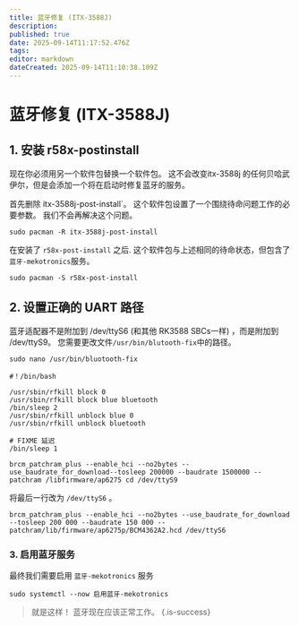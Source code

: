 ```yaml
---
title: 蓝牙修复 (ITX-3588J)
description:
published: true
date: 2025-09-14T11:17:52.476Z
tags:
editor: markdown
dateCreated: 2025-09-14T11:10:38.109Z
---
```


# 蓝牙修复 (ITX-3588J)

## 1. 安装 r58x-postinstall

现在你必须用另一个软件包替换一个软件包。 这不会改变itx-3588j 的任何贝哈武伊尔，但是会添加一个将在启动时修复蓝牙的服务。

首先删除 itx-3588j-post-install\`。 这个软件包设置了一个围绕待命问题工作的必要参数。 我们不会再解决这个问题。

```
sudo pacman -R itx-3588j-post-install
```

在安装了 `r58x-post-install` 之后. 这个软件包与上述相同的待命状态，但包含了`蓝牙-mekotronics`服务。

```
sudo pacman -S r58x-post-install
```

## 2. 设置正确的 UART 路径

蓝牙适配器不是附加到 /dev/ttyS6 (和其他 RK3588 SBCs一样) ，而是附加到 /dev/ttyS9。 您需要更改文件`/usr/bin/blutooth-fix`中的路径。

```
sudo nano /usr/bin/bluotooth-fix
```

```
#！/bin/bash

/usr/sbin/rfkill block 0
/usr/sbin/rfkill block blue bluetooth
/bin/sleep 2
/usr/sbin/rfkill unblock blue 0
/usr/sbin/rfkill unblock bluetooth

# FIXME 延迟
/bin/sleep 1

brcm_patchram_plus --enable_hci --no2bytes --use_baudrate_for_download--tosleep 200000 --baudrate 1500000 --patchram /libfirmware/ap6275 cd /dev/ttyS9
```

将最后一行改为 `/dev/ttyS6` 。

```
brcm_patchram_plus --enable_hci --no2bytes --use_baudrate_for_download --tosleep 200 000 --baudrate 150 000 --patchram/lib/firmware/ap6275p/BCM4362A2.hcd /dev/ttyS6
```

### 3. 启用蓝牙服务

最终我们需要启用 `蓝牙-mekotronics` 服务

```
sudo systemctl --now 启用蓝牙-mekotronics
```

> 就是这样！ 蓝牙现在应该正常工作。
> {.is-success}
